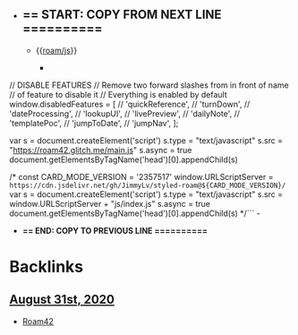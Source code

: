 - **== START:  COPY FROM NEXT LINE  ==========** 
    - 
    - {{[roam/js](<roam/js.md>)}}
        - ```javascript

// DISABLE FEATURES
// Remove two forward slashes from in front of name 
// of feature to disable it
// Everything is enabled by default
window.disabledFeatures = [
  // 'quickReference',
  // 'turnDown',
  // 'dateProcessing',
  // 'lookupUI',
  // 'livePreview',
  // 'dailyNote',
  // 'templatePoc',
  // 'jumpToDate',
  // 'jumpNav',
];

var s = document.createElement('script')
	s.type = "text/javascript"
    s.src =  "https://roam42.glitch.me/main.js"
	s.async = true
document.getElementsByTagName('head')[0].appendChild(s)

/*
const CARD_MODE_VERSION = '2357517'
window.URLScriptServer = `https://cdn.jsdelivr.net/gh/JimmyLv/styled-roam@${CARD_MODE_VERSION}/`
var s = document.createElement('script')
	s.type = "text/javascript"
    s.src =  window.URLScriptServer + "js/index.js"
	s.async = true
document.getElementsByTagName('head')[0].appendChild(s)
*/```
    - 
- **== END:  COPY TO PREVIOUS LINE     ==========**

# Backlinks
## [August 31st, 2020](<August 31st, 2020.md>)
- [Roam42](<Roam42.md>)

